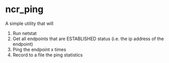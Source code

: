 # ncr_ping

A simple utility that will

1. Run netstat
2. Get all endpoints that are ESTABLISHED status (i.e. the ip address of the endpoint)
3. Ping the endpoint x times 
4. Record to a file the ping statistics 

